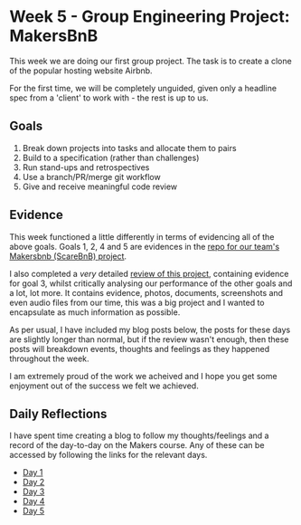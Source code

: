 # Week 5 - Group Engineering Project: MakersBnB

This week we are doing our first group project. The task is to create a clone of the popular hosting website Airbnb.

For the first time, we will be completely unguided, given only a headline spec from a 'client' to work with - the rest is up to us.

## Goals
1. Break down projects into tasks and allocate them to pairs
2. Build to a specification (rather than challenges)
3. Run stand-ups and retrospectives
4. Use a branch/PR/merge git workflow
5. Give and receive meaningful code review

## Evidence

This week functioned a little differently in terms of evidencing all of the above goals. Goals 1, 2, 4 and 5 are evidences in the [repo for our team's Makersbnb (ScareBnB) project](https://github.com/adamwoodcock98/makersbnb).

I also completed a *very* detailed [review of this project](https://github.com/adamwoodcock98/MakersPortfolio/edit/main/Evidence/ScareBnB%20Review.md), containing evidence for goal 3, whilst critically analysing our performance of the other goals and a lot, lot more. It contains evidence, photos, documents, screenshots and even audio files from our time, this was a big project and I wanted to encapsulate as much information as possible.

As per usual, I have included my blog posts below, the posts for these days are slightly longer than normal, but if the review wasn't enough, then these posts will breakdown events, thoughts and feelings as they happened throughout the week.

I am extremely proud of the work we acheived and I hope you get some enjoyment out of the success we felt we achieved.

## Daily Reflections
I have spent time creating a blog to follow my thoughts/feelings and a record of the day-to-day on the Makers course. Any of these can be accessed by following the links for the relevant days.

* [Day 1](https://medium.com/@adam.woodcock98/teamwork-makes-the-dream-work-makers-day-21-66834dd0cbe6)
* [Day 2](https://medium.com/@adam.woodcock98/a-panoramic-makers-day-22-a60a322c2c14)
* [Day 3](https://medium.com/@adam.woodcock98/a-haunted-holiday-makers-day-23-324ec9817f8)
* [Day 4](https://medium.com/@adam.woodcock98/is-this-still-available-makers-day-24-a8c21832b282)
* [Day 5](https://medium.com/@adam.woodcock98/did-we-really-just-pull-that-off-makers-day-25-cec3ebd4947b)
